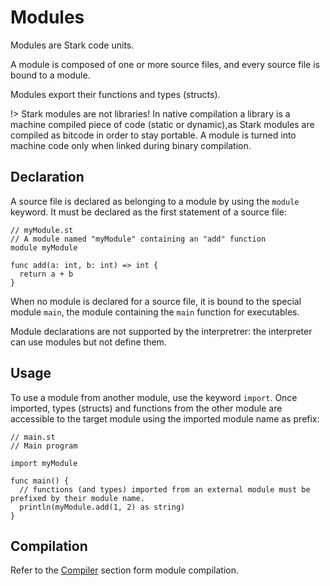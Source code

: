 # Modules

Modules are Stark code units.

A module is composed of one or more source files, and every source file is bound to a module.

Modules export their functions and types (structs).

!> Stark modules are not libraries! In native compilation a library is a machine compiled piece of code (static or dynamic),as Stark modules are compiled as bitcode in order to stay portable. A module is turned into machine code only when linked during binary compilation.

## Declaration

A source file is declared as belonging to a module by using the ``module`` keyword. It must be declared as the first statement of a source file:

```stark
// myModule.st
// A module named "myModule" containing an "add" function
module myModule

func add(a: int, b: int) => int {
  return a + b
}
```

When no module is declared for a source file, it is bound to the special module ``main``, the module containing the ``main`` function for executables.

Module declarations are not supported by the interpretrer: the interpreter can use modules but not define them.

## Usage

To use a module from another module, use the keyword ``import``. Once imported, types (structs) and functions from the other module are accessible to the target module using the imported module name as prefix:

```stark
// main.st
// Main program

import myModule

func main() {
  // functions (and types) imported from an external module must be prefixed by their module name.
  println(myModule.add(1, 2) as string)
}
```

## Compilation

Refer to the [Compiler](compiler.md) section form module compilation.